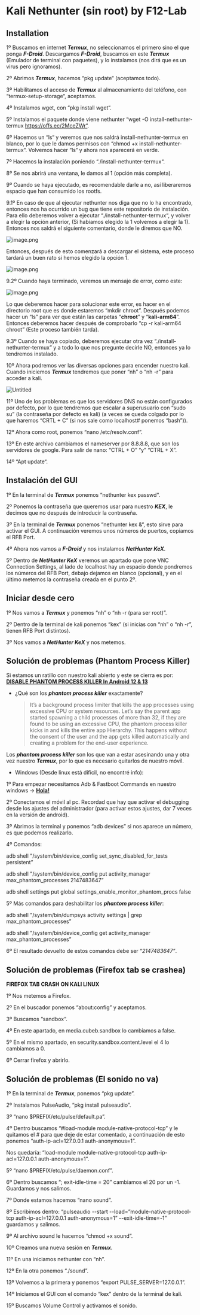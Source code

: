 # Kali Nethunter (sin root) by F12-Lab

## Installation

1º Buscamos en internet ***Termux***, no seleccionamos el primero sino el que ponga ***F-Droid***. Descargamos ***F-Droid***, buscamos en este ***Termux*** (Emulador de terminal con paquetes), y lo instalamos (nos dirá que es un virus pero ignoramos).

2º Abrimos ***Termux***, hacemos “pkg update“ (aceptamos todo).

3º Habilitamos el acceso de ***Termux*** al almacenamiento del teléfono, con “termux-setup-storage“, aceptamos.

4º Instalamos wget, con “pkg install wget“.

5º Instalamos el paquete donde viene nethunter “wget -O install-nethunter-termux https://offs.ec/2MceZWr“.

6º Hacemos un “ls“ y veremos que nos saldrá install-nethunter-termux en blanco, por lo que le damos permisos con “chmod +x install-nethunter-termux“. Volvemos hacer “ls“ y ahora nos aparecerá en verde.

7º Hacemos la instalación poniendo “./install-nethunter-termux“.

8º Se nos abrirá una ventana, le damos al 1 (opción más completa).

9º Cuando se haya ejecutado, es recomendable darle a no, así liberaremos espacio que han consumido los rootfs.

9.1º En caso de que al ejecutar nethunter nos diga que no lo ha encontrado, entonces nos ha ocurrido un bug que tiene este repositorio de instalación. Para ello deberemos volver a ejecutar “./install-nethunter-termux“, y volver a elegir la opción anterior, (Si habíamos elegido la 1 volvemos a elegir la 1). Entonces nos saldrá el siguiente comentario, donde le diremos que NO.

![image.png](Kali%20Nethunter%20(sin%20root)%20by%20F12-Lab/22ea922a-3da4-428c-a94c-32ee49ceedf0.png)

Entonces, después de esto comenzará a descargar el sistema, este proceso tardará un buen rato si hemos elegido la opción 1.

![image.png](Kali%20Nethunter%20(sin%20root)%20by%20F12-Lab/781277a4-c6c9-453c-9850-08ac75ac8fc9.png)

9.2º Cuando haya terminado, veremos un mensaje de error, como este:

![image.png](Kali%20Nethunter%20(sin%20root)%20by%20F12-Lab/aa4ce00c-7e95-41ac-bc16-a7305868e689.png)

Lo que deberemos hacer para solucionar este error, es hacer en el directorio root que es donde estaremos “mkdir chroot”. Después podemos hacer un “ls” para ver que están las carpetas “**chroot**” y “**kali-arm64**”.  Entonces deberemos hacer después de comprobarlo “cp -r kali-arm64 chroot” (Este proceso también tarda).

9.3º Cuando se haya copiado, deberemos ejecutar otra vez “./install-nethunter-termux” y a todo lo que nos pregunte decirle NO, entonces ya lo tendremos instalado.

10º Ahora podremos ver las diversas opciones para encender nuestro kali. Cuando iniciemos ***Termux*** tendremos que poner “nh” o “nh -r” para acceder a kali.

![Untitled](Kali%20Nethunter%20(sin%20root)%20by%20F12-Lab/Untitled.png)

11º Uno de los problemas es que los servidores DNS no están configurados por defecto, por lo que tendremos que escalar a superusuario con “sudo su” (la contraseña por defecto es kali) (a veces se queda colgado por lo que haremos “CRTL + C” (si nos sale como localhost# ponemos “bash”)).

12º Ahora como root, ponemos “nano /etc/resolv.conf”.

13º En este archivo cambiamos el nameserver por 8.8.8.8, que son los servidores de google. Para salir de nano: “CTRL + O” “y” “CTRL + X”.

14º “Apt update“.

## Instalación del GUI

1º En la terminal de ***Termux*** ponemos “nethunter kex passwd“.

2º Ponemos la contraseña que queremos usar para nuestro ***KEX***, le decimos que no después de introducir la contraseña.

3º En la terminal de ***Termux*** ponemos “nethunter kex &“, esto sirve para activar el GUI. A continuación veremos unos números de puertos, copiamos el RFB Port.

4º Ahora nos vamos a ***F-Droid*** y nos instalamos ***NetHunter KeX***.

5º Dentro de ***NetHunter KeX*** veremos un apartado que pone VNC Connection Settings, al lado de localhost hay un espacio donde pondremos los números del RFB Port, debajo dejamos en blanco (opcional), y en el último metemos la contraseña creada en el punto 2º.

## Iniciar desde cero

1º Nos vamos a ***Termux*** y ponemos “nh” o “nh -r (para ser root)”.

2º Dentro de la terminal de kali ponemos “kex” (si inicias con “nh” o “nh -r”, tienen RFB Port distintos).

3º Nos vamos a ***NetHunter KeX*** y nos metemos.

## Solución de problemas (P**hantom Process Killer**)

Si estamos un ratillo con nuestro kali abierto y este se cierra es por: [**DISABLE PHANTOM PROCESS KILLER In Android 12 & 13**](https://kskroyal.com/disable-phantom-process-killer-in-android-12-13/)

- ¿Qué son los  ***phantom process killer*** exactamente?
    
    > It’s a background process limiter that kills the app processes using excessive CPU or system resources. Let’s say the parent app started spawning a child processes of more than 32, if they are found to be using an excessive CPU, the phantom process killer kicks in and kills the entire app Hierarchy. This happens without the consent of the user and the app gets killed automatically and creating a problem for the end-user experience.
    > 

Los ***phantom process killer*** son los que van a estar asesinando una y otra vez nuestro ***Termux***, por lo que es necesario quitarlos de nuestro móvil. 

- Windows (Desde linux está díficil, no encontré info):

1º Para empezar necesitamos Adb & Fastboot Commands en nuestro windows → [**Hola!**](https://developer.android.com/tools/releases/platform-tools?hl=es-419)

2º Conectamos el móvil al pc. Recordad que hay que activar el debugging desde los ajustes del administrador (para activar estos ajustes, dar 7 veces en la versión de android).

3º Abrimos la terminal y ponemos “adb devices” si nos aparece un número, es que podemos realizarlo.

4º Comandos:

adb shell "/system/bin/device_config set_sync_disabled_for_tests persistent”

adb shell "/system/bin/device_config put activity_manager max_phantom_processes 2147483647”

adb shell settings put global settings_enable_monitor_phantom_procs false

5º Más comandos para deshabilitar los ***phantom process killer***:

adb shell "/system/bin/dumpsys activity settings | grep max_phantom_processes”

adb shell "/system/bin/device_config get activity_manager max_phantom_processes”

6º El resultado devuelto de estos comandos debe ser “*2147483647”*.

## Solución de problemas (Firefox tab se crashea)

**FIREFOX TAB CRASH ON KALI LINUX**

1º Nos metemos a Firefox.

2º En el buscador ponemos “about:config” y aceptamos.

3º Buscamos “sandbox“.

4º En este apartado, en media.cubeb.sandbox lo cambiamos a false.

5º En el mismo apartado, en security.sandbox.content.level el 4 lo cambiamos a 0.

6º Cerrar firefox y abrirlo.

## Solución de problemas (El sonido no va)

1º En la terminal de ***Termux***, ponemos “pkg update”.

2º Instalamos PulseAudio, “pkg install pulseaudio”.

3º “nano $PREFIX/etc/pulse/default.pa”.

4º Dentro buscamos “#load-module module-native-protocol-tcp” y le quitamos el # para que deje de estar comentado, a continuación de esto ponemos “auth-ip-acl=127.0.0.1 auth-anonymous=1”.

Nos quedaría: “load-module module-native-protocol-tcp auth-ip-acl=127.0.0.1 auth-anonymous=1”.

5º “nano $PREFIX/etc/pulse/daemon.conf”.

6º Dentro buscamos “; exit-idle-time = 20” cambiamos el 20 por un -1. Guardamos y nos salimos.

7º Donde estamos hacemos “nano sound”.

8º Escribimos dentro: “pulseaudio --start --load=”module-native-protocol-tcp auth-ip-acl=127.0.0.1 auth-anonymous=1” --exit-idle-time=-1” guardamos y salimos.

9º Al archivo sound le hacemos “chmod +x sound”.

10º Creamos una nueva sesión en ***Termux***.

11º En una iniciamos nethunter con “nh”.

12º En la otra ponemos “./sound”.

13º Volvemos a la primera y ponemos “export PULSE_SERVER=127.0.0.1”.

14º Iniciamos el GUI con el comando “kex” dentro de la terminal de kali.

15º Buscamos Volume Control y activamos el sonido.